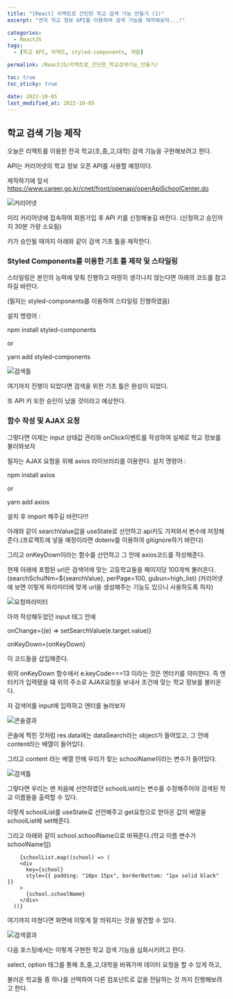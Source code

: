 ```yaml
---
title: "[React] 리액트로 간단한 학교 검색 기능 만들기 (1)"
excerpt: "전국 학교 정보 API를 이용하여 검색 기능을 제작해보자...!"

categories:
  - ReactJS
tags:
  - [학교 API, 리액트, styled-components, 개발]

permalink: /ReactJS/리액트로_간단한_학교검색기능_만들기/

toc: true
toc_sticky: true

date: 2022-10-05
last_modified_at: 2022-10-05
---
```


## 학교 검색 기능 제작

오늘은 리액트를 이용한 전국 학교(초,중,고,대학) 검색 기능을 구현해보려고 한다.

API는 커리어넷의 학교 정보 오픈 API를 사용할 예정이다.

제작하기에 앞서 https://www.career.go.kr/cnet/front/openapi/openApiSchoolCenter.do

<img src="/assets/images/posts_img/react-search/커리어넷.png" alt="커리어넷">

미리 커리어넷에 접속하여 회원가입 후 API 키를 신청해놓길 바란다. (신청하고 승인까지 30분 가량 소요됨)

키가 승인될 때까지 아래와 같이 검색 기초 틀을 제작한다.

### Styled Components를 이용한 기초 틀 제작 및 스타일링

스타일링은 본인의 능력에 맞춰 진행하고 마땅히 생각나지 않는다면 아래의 코드를 참고하길 바란다.

(필자는 styled-components를 이용하여 스타일링 진행하였음)

설치 명령어 :

npm install styled-components

or

yarn add styled-components

<script src="https://gist.github.com/truewayy/aeb9bdd921b22c157040cf9ab7c7ddda.js"></script>

<img src="/assets/images/posts_img/react-search/검색틀.png" alt="검색틀">

여기까지 진행이 되었다면 검색을 위한 기초 틀은 완성이 되었다.

또 API 키 또한 승인이 났을 것이라고 예상한다.

### 함수 작성 및 AJAX 요청

그렇다면 이제는 input 상태값 관리와 onClick이벤트를 작성하여 실제로 학교 정보를 불러와보자

필자는 AJAX 요청을 위해 axios 라이브러리를 이용한다.
설치 명령어 :

npm install axios

or

yarn add axios

설치 후 import 해주길 바란다!!!

아래와 같이 searchValue값을 useState로 선언하고 api키도 가져와서 변수에 저장해준다.(프로젝트에 넣을 예정이라면 dotenv를 이용하여 gitignore하기 바란다)

<script src="https://gist.github.com/truewayy/c842a007587cc11e6ffbb2482115dd34.js"></script>

그리고 onKeyDown이라는 함수를 선언하고 그 안에 axios코드를 작성해준다.

현재 아래에 포함된 url은 검색어에 맞는 고등학교들을 페이지당 100개씩 불러온다. (searchSchulNm=${searchValue}, perPage=100, gubun=high_list)
(커리어넷에 보면 이렇게 파라미터에 맞게 url을 생성해주는 기능도 있으니 사용하도록 하자)

<img src="/assets/images/posts_img/react-search/요청파라미터.png" alt="요청파라미터">

아까 작성해두었던 input 태그 안에

onChange={(e) => setSearchValue(e.target.value)}

onKeyDown={onKeyDown}

이 코드들을 삽입해준다.

위의 onKeyDown 함수에서 e.keyCode===13 이라는 것은 엔터키를 의미한다.
즉 엔터키가 입력됐을 떄 위의 주소로 AJAX요청을 보내서 조건에 맞는 학교 정보를 불러온다.

자 검색어를 input에 입력하고 엔터를 눌러보자

<img src="/assets/images/posts_img/react-search/콘솔결과.png" alt="콘솔결과">

콘솔에 찍힌 것처럼 res.data에는 dataSearch라는 object가 들어있고, 그 안에 content라는 배열이 들어있다.

그리고 content 라는 배열 안에 우리가 찾는 schoolName이라는 변수가 들어있다.

<img src="/assets/images/posts_img/react-search/변수명.png" alt="검색틀">

그렇다면 우리는 맨 처음에 선언하였던 schoolList라는 변수를 수정해주어야 검색된 학교 이름들을 출력할 수 있다.

<script src="https://gist.github.com/truewayy/788eaef6e316b090daf26bae7637b308.js"></script>

이렇게 schoolList를 useState로 선언해주고 get요청으로 받아온 값의 배열을 schoolList에 set해준다.

그리고 아래와 같이 school.schoolName으로 바꿔준다.(학교 이름 변수가 schoolName임)

        {schoolList.map((school) => (
        <div
          key={school}
          style={{ padding: "10px 15px", borderBottom: "1px solid black" }}
        >
          {school.schoolName}
        </div>
      ))}

여기까지 마쳤다면 화면에 이렇게 잘 띄워지는 것을 발견할 수 있다.

<img src="/assets/images/posts_img/react-search/검색결과.png" alt="검색결과">

다음 포스팅에서는 이렇게 구현한 학교 검색 기능을 심화시키려고 한다.

select, option 태그를 통해 초,중,고,대학을 바꿔가며 데이터 요청을 할 수 있게 하고,

불러온 학교들 중 하나를 선택하여 다른 컴포넌트로 값을 전달하는 것 까지 진행해보려고 한다.
